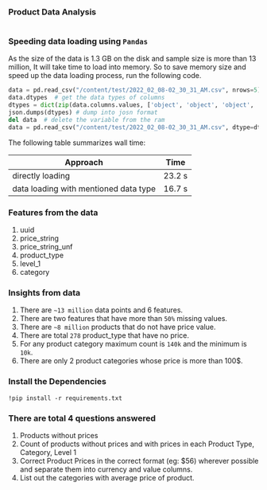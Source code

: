 ### Product Data Analysis


# 

### Speeding data loading using `Pandas`

As the size of the data is 1.3 GB on the disk and sample size is more than 13 million, It will take time to load into memory. So to save memory size and speed up the data loading process, run the following code.

```python
data = pd.read_csv("/content/test/2022_02_08-02_30_31_AM.csv", nrows=5)  #load only first 5 rows
data.dtypes  # get the data types of columns
dtypes = dict(zip(data.columns.values, ['object', 'object', 'object', 'object', 'object', 'object']))  # zip the data types and store into a vaiable
json.dumps(dtypes) # dump into josn format
del data  # delete the variable from the ram 
data = pd.read_csv("/content/test/2022_02_08-02_30_31_AM.csv", dtype=dtypes) # load whole dataset with data type parameter
```
The following table summarizes wall time:

| Approach | Time 
|------|------|
| directly loading | 23.2 s | 
| data loading with mentioned data type | 16.7 s | 

### Features from the data

1. uuid                 
2. price_string         
3. price_string_unf   
4. product_type         
5. level_1              
6. category 


### Insights from data 

1. There are `~13 million` data points and 6 features.
2. There are two features that have more than `50%` missing values.
3. There are `~8 million` products that do not have price value.
4. There are total `278` product_type that have no price.
5. For any product category maximum count is `140k` and the minimum is `10k`.
6. There are only 2 product categories whose price is more than 100$.


### Install the Dependencies 

```
!pip install -r requirements.txt
```

### There are total 4 questions answered

1. Products without prices
2. Count of products without prices and with prices in each Product Type, Category, Level 1
3. Correct Product Prices in the correct format (eg: $56) wherever possible and separate them into currency and value columns.
4. List out the categories with average price of product.
